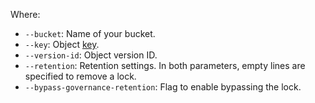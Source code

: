 Where:

* `--bucket`: Name of your bucket.
* `--key`: Object [key](../../storage/concepts/object.md#key).
* `--version-id`: Object version ID.
* `--retention`: Retention settings. In both parameters, empty lines are specified to remove a lock.
* `--bypass-governance-retention`: Flag to enable bypassing the lock.